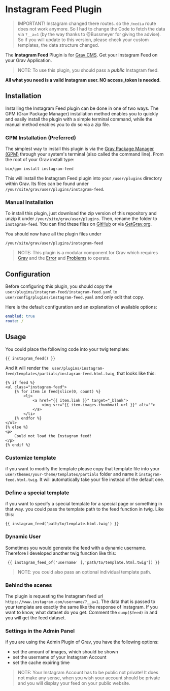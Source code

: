 # Instagram Feed Plugin

> IMPORTANT! Instagram changed there routes. so the `/media` route does not work anymore. So I had to change the Code to fetch the data via `?__a=1` (by the way thanks to @Bussmeyer for giving the advise). So if you will update to this version, please check your custom templates, the data structure changed.

The **Instagram Feed** Plugin is for [Grav CMS](http://github.com/getgrav/grav). Get your Instagram Feed on your Grav Application.

> NOTE: To use this plugin, you should pass a ***public*** Instagram feed.

**All what you need is a valid Instagram user. NO access_token is needed.**

## Installation

Installing the Instagram Feed plugin can be done in one of two ways. The GPM (Grav Package Manager) installation method enables you to quickly and easily install the plugin with a simple terminal command, while the manual method enables you to do so via a zip file.

### GPM Installation (Preferred)

The simplest way to install this plugin is via the [Grav Package Manager (GPM)](http://learn.getgrav.org/advanced/grav-gpm) through your system's terminal (also called the command line).  From the root of your Grav install type:

    bin/gpm install instagram-feed

This will install the Instagram Feed plugin into your `/user/plugins` directory within Grav. Its files can be found under `/your/site/grav/user/plugins/instagram-feed`.

### Manual Installation

To install this plugin, just download the zip version of this repository and unzip it under `/your/site/grav/user/plugins`. Then, rename the folder to `instagram-feed`. You can find these files on [GitHub](https://github.com/danny-stey/grav-plugin-instagram-feed) or via [GetGrav.org](http://getgrav.org/downloads/plugins#extras).

You should now have all the plugin files under

    /your/site/grav/user/plugins/instagram-feed
	
> NOTE: This plugin is a modular component for Grav which requires [Grav](http://github.com/getgrav/grav) and the [Error](https://github.com/getgrav/grav-plugin-error) and [Problems](https://github.com/getgrav/grav-plugin-problems) to operate.

## Configuration

Before configuring this plugin, you should copy the `user/plugins/instagram-feed/instagram-feed.yaml` to `user/config/plugins/instagram-feed.yaml` and only edit that copy.

Here is the default configuration and an explanation of available options:

```yaml
enabled: true
route: /
```

## Usage

You could place the following code into your twig template:

    {{ instagram_feed() }}
    
And it will render the ` user/plugins/instagram-feed/templates/partials/instagram-feed.html.twig`, that looks like this:

```twig
{% if feed %}
<ul class="instagram-feed">
    {% for item in feed|slice(0, count) %}
        <li>
            <a href="{{ item.link }}" target="_blank">
                <img src="{{ item.images.thumbnail.url }}" alt="">
            </a>
        </li>
    {% endfor %}
</ul>
{% else %}
<p>
    Could not load the Instagram feed!
</p>
{% endif %}
```

### Customize template
if you want to modify the template please copy that template file into your `user/themes/your-theme/templates/partials` folder and name it `instagram-feed.html.twig`. It will automatically take your file instead of the default one.

### Define a special template
if you want to specify a special template for a special page or something in that way. you could pass the template path to the feed function in twig. Like this:

    {{ instagram_feed('path/to/template.html.twig') }}

### Dynamic User
Sometimes you would generate the feed with a dynamic username. Therefore I developed another twig function like this:
    
     {{ instagram_feed_of('username' [,'path/to/template.html.twig']) }}
     
> NOTE: you could also pass an optional individual template path.     

    
### Behind the scenes
The plugin is requesting the Instagram feed url `https://www.instagram.com/username/?__a=1`. The data that is passed to your template are exactly the same like the response of Instagram. If you want to know, what dataset do you get. Comment the `dump($feed)` in and you will get the feed dataset.

### Settings in the Admin Panel
if you are using the Admin Plugin of Grav, you have the following options:

- set the amount of images, which should be shown
- set the username of your Instagram Account
- set the cache expiring time

> NOTE: Your Instagram Account has to be public not private! It does not make any sense, when you wish your account should be private and you will display your feed on your public website. 


